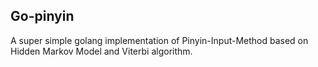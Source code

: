 ## Go-pinyin
A super simple golang implementation of Pinyin-Input-Method based on Hidden Markov Model and Viterbi algorithm.
